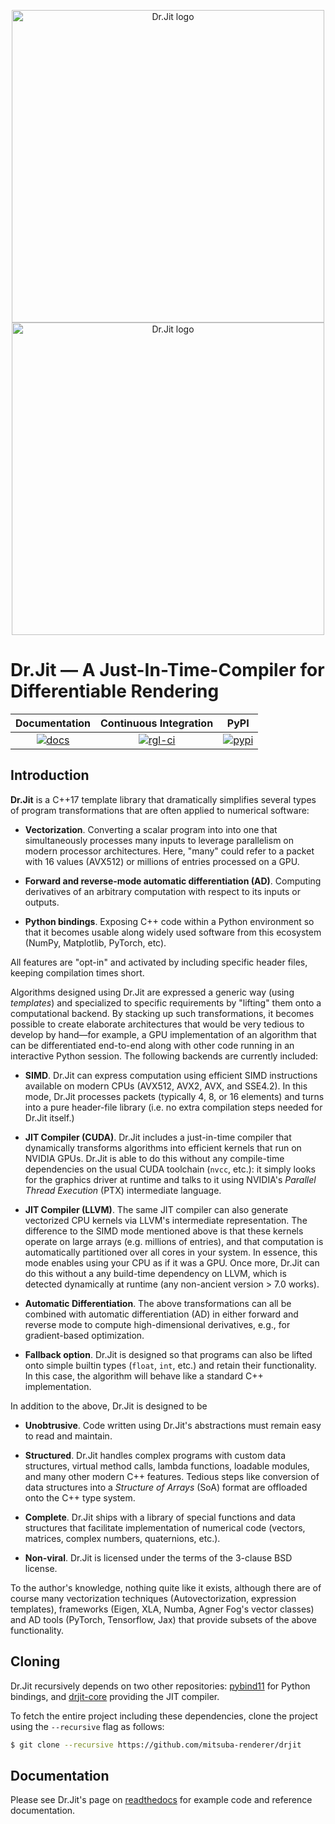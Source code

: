 <p align="center">
<img src="https://github.com/mitsuba-renderer/drjit-core/raw/master/resources/drjit-logo-dark.svg#gh-light-mode-only" alt="Dr.Jit logo" width="500"/>
<img src="https://github.com/mitsuba-renderer/drjit-core/raw/master/resources/drjit-logo-light.svg#gh-dark-mode-only" alt="Dr.Jit logo" width="500"/>
</p>

# Dr.Jit — A Just-In-Time-Compiler for Differentiable Rendering

| Documentation   | Continuous Integration |       PyPI      |
|      :---:      |          :---:         |       :---:     |
| [![docs][1]][2] |    [![rgl-ci][3]][4]   | [![pypi][5]][6] |


[1]: https://readthedocs.org/projects/drjit-wjakob/badge/?version=latest
[2]: http://drjit-wjakob.readthedocs.org/en/latest
[3]: https://rgl-ci.epfl.ch/app/rest/builds/buildType(id:DrJit_Build)/statusIcon.svg
[4]: https://rgl-ci.epfl.ch/viewType.html?buildTypeId=DrJit_Build&guest=1
[5]: https://img.shields.io/pypi/v/drjit.svg
[6]: https://pypi.org/pypi/drjit

## Introduction

**Dr.Jit** is a C++17 template library that dramatically simplifies several
types of program transformations that are often applied to numerical software:

* **Vectorization**. Converting a scalar program into into one that
  simultaneously processes many inputs to leverage parallelism on modern
  processor architectures. Here, "many" could refer to a packet with 16 values
  (AVX512) or millions of entries processed on a GPU.

* **Forward and reverse-mode automatic differentiation (AD)**. Computing
  derivatives of an arbitrary computation with respect to its inputs or
  outputs.

* **Python bindings**. Exposing C++ code within a Python environment so that it
  becomes usable along widely used software from this ecosystem (NumPy,
  Matplotlib, PyTorch, etc).

All features are "opt-in" and activated by including specific header files,
keeping compilation times short.

Algorithms designed using Dr.Jit are expressed a generic way (using *templates*)
and specialized to specific requirements by "lifting" them onto a computational
backend. By stacking up such transformations, it becomes possible to create
elaborate architectures that would be very tedious to develop by hand—for
example, a GPU implementation of an algorithm that can be differentiated
end-to-end along with other code running in an interactive Python session.
The following backends are currently included:

* **SIMD**. Dr.Jit can express computation using efficient SIMD instructions
  available on modern CPUs (AVX512, AVX2, AVX, and SSE4.2). In this mode, Dr.Jit
  processes packets (typically 4, 8, or 16 elements) and turns into a pure
  header-file library (i.e. no extra compilation steps needed for Dr.Jit
  itself.)

* **JIT Compiler (CUDA)**. Dr.Jit includes a just-in-time compiler that
  dynamically transforms algorithms into efficient kernels that run on NVIDIA
  GPUs. Dr.Jit is able to do this without any compile-time dependencies on the
  usual CUDA toolchain (``nvcc``, etc.): it simply looks for the graphics
  driver at runtime and talks to it using NVIDIA's *Parallel Thread Execution*
  (PTX) intermediate language.

* **JIT Compiler (LLVM)**. The same JIT compiler can also generate vectorized
  CPU kernels via LLVM's intermediate representation. The difference to the
  SIMD mode mentioned above is that these kernels operate on large arrays (e.g.
  millions of entries), and that computation is automatically partitioned over
  all cores in your system. In essence, this mode enables using your CPU as if
  it was a GPU. Once more, Dr.Jit can do this without a any build-time
  dependency on LLVM, which is detected dynamically at runtime (any non-ancient
  version > 7.0 works).

* **Automatic Differentiation**. The above transformations can all be combined
  with automatic differentiation (AD) in either forward and reverse mode to
  compute high-dimensional derivatives, e.g., for gradient-based optimization.

* **Fallback option**. Dr.Jit is designed so that programs can also be lifted onto
  simple builtin types (``float``, ``int``, etc.) and retain their
  functionality. In this case, the algorithm will behave like a standard C++
  implementation.

In addition to the above, Dr.Jit is designed to be

* **Unobtrusive**. Code written using Dr.Jit's abstractions must remain easy
  to read and maintain.

* **Structured**. Dr.Jit handles complex programs with
  custom data structures, virtual method calls, lambda functions, loadable
  modules, and many other modern C++ features. Tedious steps like conversion of
  data structures into a *Structure of Arrays* (SoA) format are offloaded onto
  the C++ type system.

* **Complete**. Dr.Jit ships with a library of special functions and data
  structures that facilitate implementation of numerical code (vectors,
  matrices, complex numbers, quaternions, etc.).

* **Non-viral**. Dr.Jit is licensed under the terms of the 3-clause BSD license.

To the author's knowledge, nothing quite like it exists, although there are of
course many vectorization techniques (Autovectorization, expression templates),
frameworks (Eigen, XLA, Numba, Agner Fog's vector classes) and AD tools
(PyTorch, Tensorflow, Jax) that provide subsets of the above functionality.

## Cloning

Dr.Jit recursively depends on two other repositories:
[pybind11](https://github.com/pybind/pybind11) for Python bindings, and
[drjit-core](https://github.com/mitsuba-renderer/drjit-core) providing the JIT
compiler.

To fetch the entire project including these dependencies, clone the project
using the ``--recursive`` flag as follows:

```bash
$ git clone --recursive https://github.com/mitsuba-renderer/drjit
```

## Documentation

Please see Dr.Jit's page on
[readthedocs](https://drjit.readthedocs.io/en/master/demo.html) for example
code and reference documentation.
